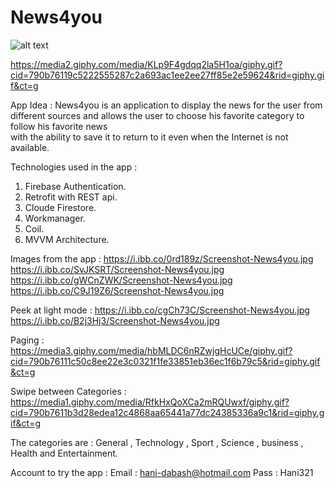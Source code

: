 # News4you

![alt text](https://launch.sa/assets/images/logos/tuwaiq1000-dark.svg)


https://media2.giphy.com/media/KLp9F4gdqq2la5H1oa/giphy.gif?cid=790b76119c5222555287c2a693ac1ee2ee27ff85e2e59624&rid=giphy.gif&ct=g

App Idea :
  News4you is an application to display the news for the user from different sources 
  and allows the user to choose his favorite category to follow his favorite news   
  with the ability to save it to return to it even when the Internet is not available.

Technologies used in the app :
  1. Firebase Authentication.
  2. Retrofit with REST api.
  3. Cloude Firestore.
  4. Workmanager.
  5. Coil.
  6. MVVM Architecture.
  
Images from the app :
https://i.ibb.co/0rd189z/Screenshot-News4you.jpg https://i.ibb.co/SvJKSRT/Screenshot-News4you.jpg https://i.ibb.co/gWCnZWK/Screenshot-News4you.jpg https://i.ibb.co/C9J19Z6/Screenshot-News4you.jpg 

Peek at light mode :
https://i.ibb.co/cgCh73C/Screenshot-News4you.jpg https://i.ibb.co/B2j3Hj3/Screenshot-News4you.jpg

Paging :
https://media3.giphy.com/media/hbMLDC6nRZwjgHcUCe/giphy.gif?cid=790b76111c50c8ee22e3c0321f1fe33851eb36ec1f6b79c5&rid=giphy.gif&ct=g

Swipe between Categories :
https://media1.giphy.com/media/RfkHxQoXCa2mRQUwxf/giphy.gif?cid=790b7611b3d28edea12c4868aa65441a77dc24385336a9c1&rid=giphy.gif&ct=g

The categories are :
  General , Technology , Sport , Science , business , Health and Entertainment.


Account to try the app :
  Email : hani-dabash@hotmail.com
  Pass : Hani321


